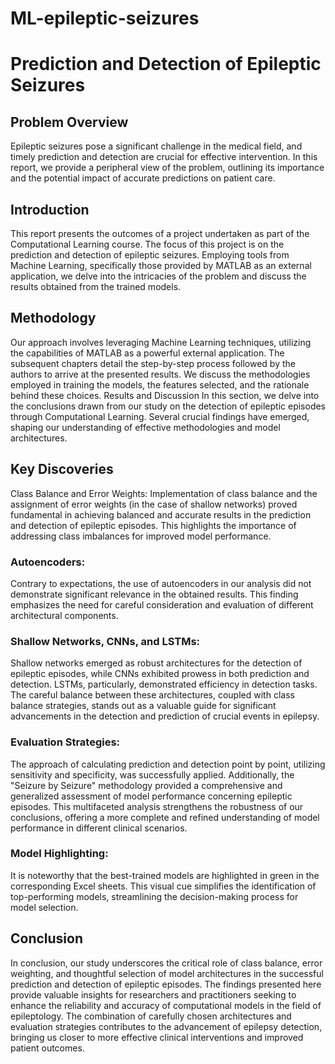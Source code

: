 # ML-epileptic-seizures
 
# Prediction and Detection of Epileptic Seizures 

## Problem Overview 
Epileptic seizures pose a significant challenge in the medical field, and timely prediction and detection are crucial for effective intervention. In this report, we provide a peripheral view of the problem, outlining its importance and the potential impact of accurate predictions on patient care.

## Introduction 
This report presents the outcomes of a project undertaken as part of the Computational Learning course. The focus of this project is on the prediction and detection of epileptic seizures. Employing tools from Machine Learning, specifically those provided by MATLAB as an external application, we delve into the intricacies of the problem and discuss the results obtained from the trained models.

## Methodology 
Our approach involves leveraging Machine Learning techniques, utilizing the capabilities of MATLAB as a powerful external application. The subsequent chapters detail the step-by-step process followed by the authors to arrive at the presented results. We discuss the methodologies employed in training the models, the features selected, and the rationale behind these choices. Results and Discussion In this section, we delve into the conclusions drawn from our study on the detection of epileptic episodes through Computational Learning. Several crucial findings have emerged, shaping our understanding of effective methodologies and model architectures.

## Key Discoveries 
Class Balance and Error Weights: Implementation of class balance and the assignment of error weights (in the case of shallow networks) proved fundamental in achieving balanced and accurate results in the prediction and detection of epileptic episodes. This highlights the importance of addressing class imbalances for improved model performance.

### Autoencoders: 
Contrary to expectations, the use of autoencoders in our analysis did not demonstrate significant relevance in the obtained results. This finding emphasizes the need for careful consideration and evaluation of different architectural components.

### Shallow Networks, CNNs, and LSTMs: 
Shallow networks emerged as robust architectures for the detection of epileptic episodes, while CNNs exhibited prowess in both prediction and detection. LSTMs, particularly, demonstrated efficiency in detection tasks. The careful balance between these architectures, coupled with class balance strategies, stands out as a valuable guide for significant advancements in the detection and prediction of crucial events in epilepsy.

### Evaluation Strategies: 
The approach of calculating prediction and detection point by point, utilizing sensitivity and specificity, was successfully applied. Additionally, the "Seizure by Seizure" methodology provided a comprehensive and generalized assessment of model performance concerning epileptic episodes. This multifaceted analysis strengthens the robustness of our conclusions, offering a more complete and refined understanding of model performance in different clinical scenarios.

### Model Highlighting: 
It is noteworthy that the best-trained models are highlighted in green in the corresponding Excel sheets. This visual cue simplifies the identification of top-performing models, streamlining the decision-making process for model selection.

## Conclusion 
In conclusion, our study underscores the critical role of class balance, error weighting, and thoughtful selection of model architectures in the successful prediction and detection of epileptic episodes. The findings presented here provide valuable insights for researchers and practitioners seeking to enhance the reliability and accuracy of computational models in the field of epileptology. The combination of carefully chosen architectures and evaluation strategies contributes to the advancement of epilepsy detection, bringing us closer to more effective clinical interventions and improved patient outcomes.

